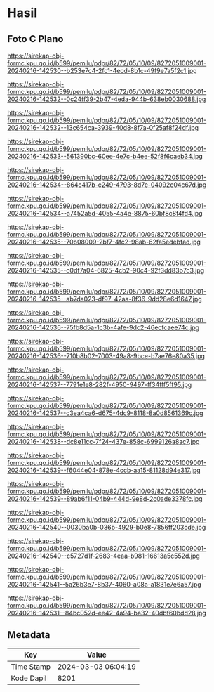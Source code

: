 # Hasil

## Foto C Plano

https://sirekap-obj-formc.kpu.go.id/b599/pemilu/pdpr/82/72/05/10/09/8272051009001-20240216-142530--b253e7c4-2fc1-4ecd-8b1c-49f9e7a5f2c1.jpg

https://sirekap-obj-formc.kpu.go.id/b599/pemilu/pdpr/82/72/05/10/09/8272051009001-20240216-142532--0c24ff39-2b47-4eda-944b-638eb0030688.jpg

https://sirekap-obj-formc.kpu.go.id/b599/pemilu/pdpr/82/72/05/10/09/8272051009001-20240216-142532--13c654ca-3939-40d8-8f7a-0f25af8f24df.jpg

https://sirekap-obj-formc.kpu.go.id/b599/pemilu/pdpr/82/72/05/10/09/8272051009001-20240216-142533--561390bc-60ee-4e7c-b4ee-52f8f6caeb34.jpg

https://sirekap-obj-formc.kpu.go.id/b599/pemilu/pdpr/82/72/05/10/09/8272051009001-20240216-142534--864c417b-c249-4793-8d7e-04092c04c67d.jpg

https://sirekap-obj-formc.kpu.go.id/b599/pemilu/pdpr/82/72/05/10/09/8272051009001-20240216-142534--a7452a5d-4055-4a4e-8875-60bf8c8f4fd4.jpg

https://sirekap-obj-formc.kpu.go.id/b599/pemilu/pdpr/82/72/05/10/09/8272051009001-20240216-142535--70b08009-2bf7-4fc2-98ab-62fa5edebfad.jpg

https://sirekap-obj-formc.kpu.go.id/b599/pemilu/pdpr/82/72/05/10/09/8272051009001-20240216-142535--c0df7a04-6825-4cb2-90c4-92f3dd83b7c3.jpg

https://sirekap-obj-formc.kpu.go.id/b599/pemilu/pdpr/82/72/05/10/09/8272051009001-20240216-142535--ab7da023-df97-42aa-8f36-9dd28e6d1647.jpg

https://sirekap-obj-formc.kpu.go.id/b599/pemilu/pdpr/82/72/05/10/09/8272051009001-20240216-142536--75fb8d5a-1c3b-4afe-9dc2-46ecfcaee74c.jpg

https://sirekap-obj-formc.kpu.go.id/b599/pemilu/pdpr/82/72/05/10/09/8272051009001-20240216-142536--710b8b02-7003-49a8-9bce-b7ae76e80a35.jpg

https://sirekap-obj-formc.kpu.go.id/b599/pemilu/pdpr/82/72/05/10/09/8272051009001-20240216-142537--7791e1e8-282f-4950-9497-ff34fff5ff95.jpg

https://sirekap-obj-formc.kpu.go.id/b599/pemilu/pdpr/82/72/05/10/09/8272051009001-20240216-142537--c3ea4ca6-d675-4dc9-8118-8a0d8561369c.jpg

https://sirekap-obj-formc.kpu.go.id/b599/pemilu/pdpr/82/72/05/10/09/8272051009001-20240216-142538--dc8e11cc-7f24-437e-858c-6999126a8ac7.jpg

https://sirekap-obj-formc.kpu.go.id/b599/pemilu/pdpr/82/72/05/10/09/8272051009001-20240216-142539--f6044e04-878e-4ccb-aa15-81128d94e317.jpg

https://sirekap-obj-formc.kpu.go.id/b599/pemilu/pdpr/82/72/05/10/09/8272051009001-20240216-142539--89ab6f11-04b9-444d-9e8d-2c0ade3378fc.jpg

https://sirekap-obj-formc.kpu.go.id/b599/pemilu/pdpr/82/72/05/10/09/8272051009001-20240216-142540--0030ba0b-036b-4929-b0e8-7856ff203cde.jpg

https://sirekap-obj-formc.kpu.go.id/b599/pemilu/pdpr/82/72/05/10/09/8272051009001-20240216-142540--c5727d1f-2683-4eaa-b981-16613a5c552d.jpg

https://sirekap-obj-formc.kpu.go.id/b599/pemilu/pdpr/82/72/05/10/09/8272051009001-20240216-142541--5a26b3e7-8b37-4060-a08a-a1831e7e6a57.jpg

https://sirekap-obj-formc.kpu.go.id/b599/pemilu/pdpr/82/72/05/10/09/8272051009001-20240216-142531--84bc052d-ee42-4a94-ba32-40dbf60bdd28.jpg


## Metadata

| Key        | Value               |
| ---------- | ------------------- |
| Time Stamp | 2024-03-03 06:04:19 |
| Kode Dapil | 8201                |



